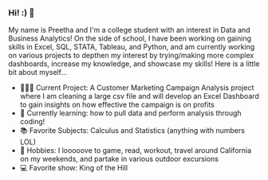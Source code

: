### Hi! :) 👋
My name is Preetha and I'm a college student with an interest in Data and Business Analytics! On the side of school, I have been working on gaining skills in Excel, SQL, STATA, Tableau, and Python, and am currently working on various projects to depthen my interest by trying/making more complex dashboards, increase my knowledge, and showcase my skills! Here is a little bit about myself...

- 👩🏻‍💻 Current Project: A Customer Marketing Campaign Analysis project where I am cleaning a large csv file and will develop an Excel Dashboard to gain insights on how effective the campaign is on profits
- 🌱 Currently learning: how to pull data and perform analysis through coding!
- 📚 Favorite Subjects: Calculus and Statistics (anything with numbers LOL) 
- 💭 Hobbies: I looooove to game, read, workout, travel around California on my weekends, and partake in various outdoor excursions 
- 💻 Favorite show: King of the Hill 


